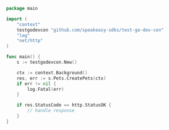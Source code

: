 <!-- Start SDK Example Usage [usage] -->
```go
package main

import (
	"context"
	testgodevcon "github.com/speakeasy-sdks/test-go-dev-con"
	"log"
	"net/http"
)

func main() {
	s := testgodevcon.New()

	ctx := context.Background()
	res, err := s.Pets.CreatePets(ctx)
	if err != nil {
		log.Fatal(err)
	}

	if res.StatusCode == http.StatusOK {
		// handle response
	}
}

```
<!-- End SDK Example Usage [usage] -->